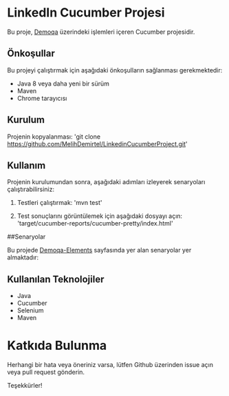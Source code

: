 # LinkedIn Cucumber Projesi
Bu proje, [Demoqa](https://demoqa.com) üzerindeki işlemleri içeren Cucumber projesidir.

## Önkoşullar
Bu projeyi çalıştırmak için aşağıdaki önkoşulların sağlanması gerekmektedir:

- Java 8 veya daha yeni bir sürüm
- Maven
- Chrome tarayıcısı

## Kurulum
Projenin kopyalanması:
'git clone https://github.com/MelihDemirtel/LinkedinCucumberProject.git'


## Kullanım
Projenin kurulumundan sonra, aşağıdaki adımları izleyerek senaryoları çalıştırabilirsiniz:

1. Testleri çalıştırmak:
'mvn test'

2. Test sonuçlarını görüntülemek için aşağıdaki dosyayı açın:
'target/cucumber-reports/cucumber-pretty/index.html'

##Senaryolar

Bu projede [Demoqa-Elements](https://demoqa.com/elements) sayfasında yer alan senaryolar yer almaktadır:

## Kullanılan Teknolojiler
- Java
- Cucumber
- Selenium
- Maven

# Katkıda Bulunma
Herhangi bir hata veya öneriniz varsa, lütfen Github üzerinden issue açın veya pull request gönderin.

Teşekkürler!
